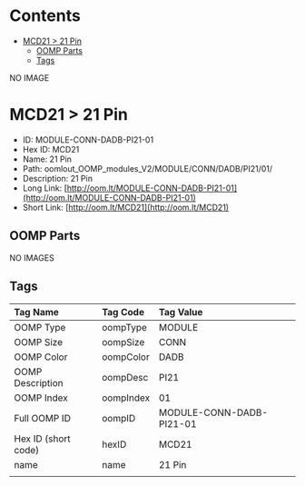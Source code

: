 



Contents
========

* [MCD21 > 21 Pin](#mcd21--21-pin)
	* [OOMP Parts](#oomp-parts)
	* [Tags](#tags)
  
NO IMAGE  
# MCD21 > 21 Pin

- ID: MODULE-CONN-DADB-PI21-01
- Hex ID: MCD21
- Name: 21 Pin
- Path: oomlout_OOMP_modules_V2/MODULE/CONN/DADB/PI21/01/
- Description: 21 Pin
- Long Link: [http://oom.lt/MODULE-CONN-DADB-PI21-01](http://oom.lt/MODULE-CONN-DADB-PI21-01)
- Short Link: [http://oom.lt/MCD21](http://oom.lt/MCD21)

## OOMP Parts
  
NO IMAGES  
## Tags
  

|Tag Name|Tag Code|Tag Value|
| :--- | :--- | :--- |
|OOMP Type|oompType|MODULE|
|OOMP Size|oompSize|CONN|
|OOMP Color|oompColor|DADB|
|OOMP Description|oompDesc|PI21|
|OOMP Index|oompIndex|01|
|Full OOMP ID|oompID|MODULE-CONN-DADB-PI21-01|
|Hex ID (short code)|hexID|MCD21|
|name|name|21 Pin|
||||
